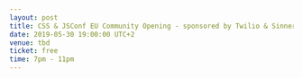 ```yaml
---
layout: post
title: CSS & JSConf EU Community Opening - sponsored by Twilio & SinnerSchrader
date: 2019-05-30 19:00:00 UTC+2
venue: tbd
ticket: free
time: 7pm - 11pm
---
```

